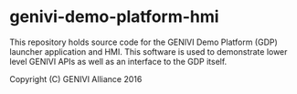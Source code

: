 # genivi-demo-platform-hmi
This repository holds source code for the GENIVI Demo Platform (GDP) launcher application and HMI. This software is used to demonstrate lower level GENIVI APIs as well as an interface to the GDP itself.

Copyright (C) GENIVI Alliance 2016

